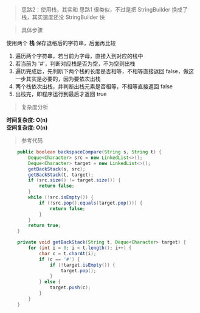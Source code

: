 > 思路2：使用栈，其实和 思路1 很类似，不过是把 StringBuilder 换成了栈，其实速度还没 StringBuilder 快

> 具体步骤

使用两个 **栈** 保存退格后的字符串，后面再比较
1. 遍历两个字符串，若当前为字母，直接入到对应的栈中
2. 若当前为 '#'，判断对应栈是否为空，不为空则出栈
3. 遍历完成后，先判断下两个栈的长度是否相等，不相等直接返回 false，做这一步其实是必要的，因为要依次出栈
4. 两个栈依次出栈，并判断出栈元素是否相等，不相等直接返回 false
5. 出栈完，即程序运行到最后才返回 true

> 复杂度分析

**时间复杂度: O(n)**  
**空间复杂度: O(n)** 

> 参考代码

```java
    public boolean backspaceCompare(String s, String t) {
        Deque<Character> src = new LinkedList<>();
        Deque<Character> target = new LinkedList<>();
        getBackStack(s, src);
        getBackStack(t, target);
        if (src.size() != target.size()) {
            return false;
        }
        while (!src.isEmpty()) {
            if (!src.pop().equals(target.pop())) {
                return false;
            }
        }
        return true;
    }

    private void getBackStack(String t, Deque<Character> target) {
        for (int i = 0; i < t.length(); i++) {
            char c = t.charAt(i);
            if (c == '#') {
                if (!target.isEmpty()) {
                    target.pop();
                }
            } else {
                target.push(c);
            }
        }
    }
```